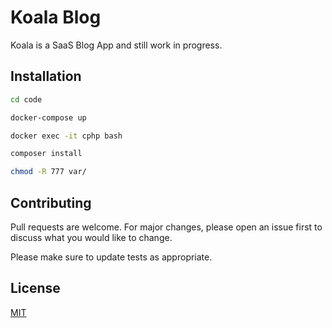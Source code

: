 # Koala Blog

Koala is a SaaS Blog App and still work in progress.

## Installation


```bash
cd code
```
```bash
docker-compose up
```


```bash
docker exec -it cphp bash
```

```bash
composer install
```

```bash
chmod -R 777 var/
```
## Contributing
Pull requests are welcome. For major changes, please open an issue first to discuss what you would like to change.

Please make sure to update tests as appropriate.

## License
[MIT](https://choosealicense.com/licenses/mit/)
